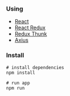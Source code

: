 ### Using 
- [React](https://pt-br.reactjs.org/)
- [React Redux](https://redux.js.org/basics/usage-with-react/)
- [Redux Thunk](https://github.com/reduxjs/redux-thunk)
- [Axius](https://github.com/axios/axios)

### Install

```
# install dependencies
npm install

# run app
npm run
```


